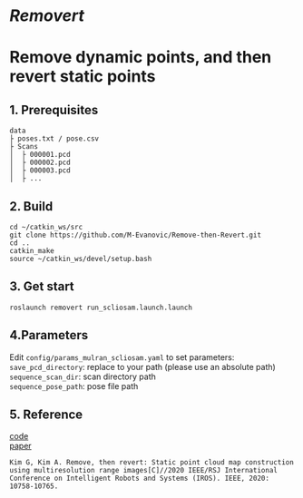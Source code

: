 # *Removert*
# Remove dynamic points, and then revert static points

## 1. Prerequisites
```
data  
├ poses.txt / pose.csv  
├ Scans  
│  ├ 000001.pcd  
│  ├ 000002.pcd  
│  ├ 000003.pcd  
│  ├ ...  
```

## 2. Build
```
cd ~/catkin_ws/src
git clone https://github.com/M-Evanovic/Remove-then-Revert.git
cd ..
catkin_make
source ~/catkin_ws/devel/setup.bash
```

## 3. Get start
```
roslaunch removert run_scliosam.launch.launch
```

## 4.Parameters
Edit `config/params_mulran_scliosam.yaml` to set parameters:  
`save_pcd_directory`: replace to your path (please use an absolute path)  
`sequence_scan_dir`: scan directory path  
`sequence_pose_path`: pose file path  

## 5. Reference
[code](https://github.com/gisbi-kim/removert.git)  
[paper](https://irap.kaist.ac.kr/publications/gskim-2020-iros.pdf)
```
Kim G, Kim A. Remove, then revert: Static point cloud map construction using multiresolution range images[C]//2020 IEEE/RSJ International Conference on Intelligent Robots and Systems (IROS). IEEE, 2020: 10758-10765.
```
